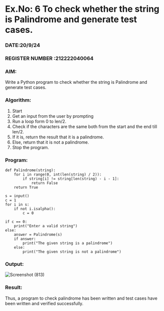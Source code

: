 # Ex.No: 6 To check whether the string is Palindrome and generate test cases.

### DATE:20/9/24                                                                            
### REGISTER NUMBER :212222040064 
### AIM: 
Write a Python program to check whether the string is Palindrome and generate test cases. 
### Algorithm:
1. Start
2. Get an input from the user by prompting 
3. Run a loop form 0 to len/2.
4. Check if the characters are the same both from the start and the end till len/2. 
5. If it is, return the result that it is a palindrome.
6. Else, return that it is not a palindrome. 
7. Stop the program.
### Program:
```
def Palindrome(string): 
    for i in range(0, int(len(string) / 2)): 
        if string[i] != string[len(string) - i - 1]: 
            return False 
    return True

s = input() 
c = 1  
for i in s: 
    if not i.isalpha(): 
        c = 0

if c == 0: 
    print("Enter a valid string") 
else:
    answer = Palindrome(s) 
    if answer: 
        print("The given string is a palindrome") 
    else: 
        print("The given string is not a palindrome")

```
### Output:
![Screenshot (813)](https://github.com/user-attachments/assets/73d2ae68-c583-4fab-b56e-26b9f4e49ee1)
### Result:
Thus, a program to check palindrome has been written and test cases have been written and verified successfully.
